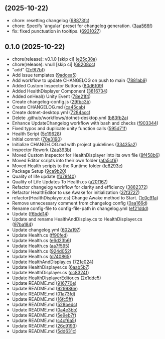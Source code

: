 ##  (2025-10-22)

* chore: resetting changelog ([68873fc](https://github.com/Mateo-Jimenez76/Unity-Health-Script/commit/68873fc))
* chore: Specify 'angular' preset for changelog generation. ([3aa566f](https://github.com/Mateo-Jimenez76/Unity-Health-Script/commit/3aa566f))
* fix: fixed punctuation in tooltips. ([6931027](https://github.com/Mateo-Jimenez76/Unity-Health-Script/commit/6931027))



## 0.1.0 (2025-10-22)

* chore(release): v0.1.0 [skip ci] ([e25c38a](https://github.com/Mateo-Jimenez76/Unity-Health-Script/commit/e25c38a))
* chore(release): vnull [skip ci] ([68208cc](https://github.com/Mateo-Jimenez76/Unity-Health-Script/commit/68208cc))
* "add" ([2c9f7bf](https://github.com/Mateo-Jimenez76/Unity-Health-Script/commit/2c9f7bf))
* Add issue templates ([9adcea5](https://github.com/Mateo-Jimenez76/Unity-Health-Script/commit/9adcea5))
* Add workflow to update CHANGELOG on push to main ([7881ab9](https://github.com/Mateo-Jimenez76/Unity-Health-Script/commit/7881ab9))
* Added Custom Inspector Buttons ([80d6f09](https://github.com/Mateo-Jimenez76/Unity-Health-Script/commit/80d6f09))
* Added HealthDisplayer Component ([3816734](https://github.com/Mateo-Jimenez76/Unity-Health-Script/commit/3816734))
* Added onHeal() Unity Event ([78e21f4](https://github.com/Mateo-Jimenez76/Unity-Health-Script/commit/78e21f4))
* Create changelog-config.js ([29fbc3b](https://github.com/Mateo-Jimenez76/Unity-Health-Script/commit/29fbc3b))
* Create CHANGELOG.md ([ca45cab](https://github.com/Mateo-Jimenez76/Unity-Health-Script/commit/ca45cab))
* Create dotnet-desktop.yml ([7284acc](https://github.com/Mateo-Jimenez76/Unity-Health-Script/commit/7284acc))
* Delete .github/workflows/dotnet-desktop.yml ([b83fb2a](https://github.com/Mateo-Jimenez76/Unity-Health-Script/commit/b83fb2a))
* Enhance UpdateChangelog workflow with bash and checks ([f903344](https://github.com/Mateo-Jimenez76/Unity-Health-Script/commit/f903344))
* Fixed typos and duplicate unity function calls ([595d71f](https://github.com/Mateo-Jimenez76/Unity-Health-Script/commit/595d71f))
* Health Script ([5c19628](https://github.com/Mateo-Jimenez76/Unity-Health-Script/commit/5c19628))
* Initial commit ([70e3190](https://github.com/Mateo-Jimenez76/Unity-Health-Script/commit/70e3190))
* Initialize CHANGELOG.md with project guidelines ([33435a2](https://github.com/Mateo-Jimenez76/Unity-Health-Script/commit/33435a2))
* Inspector Rework ([2aa393b](https://github.com/Mateo-Jimenez76/Unity-Health-Script/commit/2aa393b))
* Moved Custom Inspector for HealthDisplayer into its own file ([8f458b6](https://github.com/Mateo-Jimenez76/Unity-Health-Script/commit/8f458b6))
* Moved Editor scripts into their own folder ([afa5cf6](https://github.com/Mateo-Jimenez76/Unity-Health-Script/commit/afa5cf6))
* Moved Health scripts to the Runtime folder ([fc6293e](https://github.com/Mateo-Jimenez76/Unity-Health-Script/commit/fc6293e))
* Package Setup ([9ca9b20](https://github.com/Mateo-Jimenez76/Unity-Health-Script/commit/9ca9b20))
* Quality of life update ([fd78f40](https://github.com/Mateo-Jimenez76/Unity-Health-Script/commit/fd78f40))
* Quality of Life Updates To Health.cs ([a20f167](https://github.com/Mateo-Jimenez76/Unity-Health-Script/commit/a20f167))
* Refactor changelog workflow for clarity and efficiency ([3882372](https://github.com/Mateo-Jimenez76/Unity-Health-Script/commit/3882372))
* Refactor HealthEditor to use Awake for initialization ([37f3727](https://github.com/Mateo-Jimenez76/Unity-Health-Script/commit/37f3727))
* refactor(HealthDisplayer.cs):Change Awake method to Start. ([1c0c91a](https://github.com/Mateo-Jimenez76/Unity-Health-Script/commit/1c0c91a))
* Remove unnecessary comment from changelog config ([0aa166d](https://github.com/Mateo-Jimenez76/Unity-Health-Script/commit/0aa166d))
* Rename config-file to config-file-path in changelog.yml ([ef21ddd](https://github.com/Mateo-Jimenez76/Unity-Health-Script/commit/ef21ddd))
* Update ([f6bdd14](https://github.com/Mateo-Jimenez76/Unity-Health-Script/commit/f6bdd14))
* Update and rename HealthAndDisplay.cs to HealthDisplayer.cs ([97ba184](https://github.com/Mateo-Jimenez76/Unity-Health-Script/commit/97ba184))
* Update changelog.yml ([602a197](https://github.com/Mateo-Jimenez76/Unity-Health-Script/commit/602a197))
* Update Health.cs ([ff90fed](https://github.com/Mateo-Jimenez76/Unity-Health-Script/commit/ff90fed))
* Update Health.cs ([e6d23b6](https://github.com/Mateo-Jimenez76/Unity-Health-Script/commit/e6d23b6))
* Update Health.cs ([aa7f595](https://github.com/Mateo-Jimenez76/Unity-Health-Script/commit/aa7f595))
* Update Health.cs ([924d052](https://github.com/Mateo-Jimenez76/Unity-Health-Script/commit/924d052))
* Update Health.cs ([d740865](https://github.com/Mateo-Jimenez76/Unity-Health-Script/commit/d740865))
* Update HealthAndDisplay.cs ([721e024](https://github.com/Mateo-Jimenez76/Unity-Health-Script/commit/721e024))
* Update HealthDisplayer.cs ([6aab5b7](https://github.com/Mateo-Jimenez76/Unity-Health-Script/commit/6aab5b7))
* Update HealthDisplayer.cs ([cc8324f](https://github.com/Mateo-Jimenez76/Unity-Health-Script/commit/cc8324f))
* Update HealthDisplayerEditor.cs ([2e1ddc5](https://github.com/Mateo-Jimenez76/Unity-Health-Script/commit/2e1ddc5))
* Update README.md ([916770e](https://github.com/Mateo-Jimenez76/Unity-Health-Script/commit/916770e))
* Update README.md ([929986e](https://github.com/Mateo-Jimenez76/Unity-Health-Script/commit/929986e))
* Update README.md ([01a73fd](https://github.com/Mateo-Jimenez76/Unity-Health-Script/commit/01a73fd))
* Update README.md ([16fc5ff](https://github.com/Mateo-Jimenez76/Unity-Health-Script/commit/16fc5ff))
* Update README.md ([528bedc](https://github.com/Mateo-Jimenez76/Unity-Health-Script/commit/528bedc))
* Update README.md ([0a4e3bb](https://github.com/Mateo-Jimenez76/Unity-Health-Script/commit/0a4e3bb))
* Update README.md ([5e9eb7f](https://github.com/Mateo-Jimenez76/Unity-Health-Script/commit/5e9eb7f))
* Update README.md ([c4cf6a5](https://github.com/Mateo-Jimenez76/Unity-Health-Script/commit/c4cf6a5))
* Update README.md ([26c9193](https://github.com/Mateo-Jimenez76/Unity-Health-Script/commit/26c9193))
* Update README.md ([5dd631c](https://github.com/Mateo-Jimenez76/Unity-Health-Script/commit/5dd631c))



